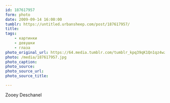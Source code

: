 ```yaml
---
id: 187617957
form: photo
date: 2009-09-14 16:00:00
tumblr: https://untitled.urbansheep.com/post/187617957/
title:
tags:
    - картинки
    - девушки
    - глаза
photo_original_url: https://64.media.tumblr.com/tumblr_kpq39qK1Qn1qz4wzio1_1280.jpg
photo: /media/187617957.jpg
photo_caption: 
photo_source:
photo_source_url:
photo_source_title:

---
```


<p>Zooey Deschanel</p>
